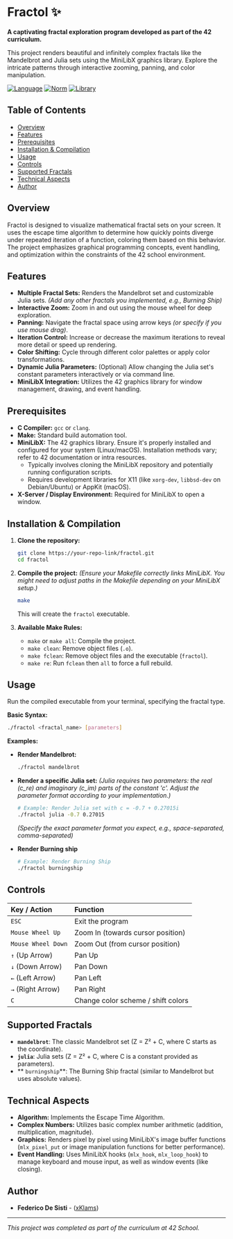 # Fractol ✨

**A captivating fractal exploration program developed as part of the 42 curriculum.**

This project renders beautiful and infinitely complex fractals like the Mandelbrot and Julia sets using the MiniLibX graphics library. Explore the intricate patterns through interactive zooming, panning, and color manipulation.

[![Language](https://img.shields.io/badge/Language-C-blue.svg)](https://en.wikipedia.org/wiki/C_(programming_language))
[![Norm](https://img.shields.io/badge/Norm-42%20Norm-brightgreen.svg)](https://github.com/42School/norminette)
[![Library](https://img.shields.io/badge/Library-MiniLibX-lightgrey.svg)](https://github.com/42Paris/minilibx-linux) <!-- Adjust link if needed -->

## Table of Contents

*   [Overview](#overview)
*   [Features](#features)
*   [Prerequisites](#prerequisites)
*   [Installation & Compilation](#installation--compilation)
*   [Usage](#usage)
*   [Controls](#controls)
*   [Supported Fractals](#supported-fractals)
*   [Technical Aspects](#technical-aspects)
*   [Author](#author)

## Overview

Fractol is designed to visualize mathematical fractal sets on your screen. It uses the escape time algorithm to determine how quickly points diverge under repeated iteration of a function, coloring them based on this behavior. The project emphasizes graphical programming concepts, event handling, and optimization within the constraints of the 42 school environment.

## Features

*   **Multiple Fractal Sets:** Renders the Mandelbrot set and customizable Julia sets. *(Add any other fractals you implemented, e.g., Burning Ship)*
*   **Interactive Zoom:** Zoom in and out using the mouse wheel for deep exploration.
*   **Panning:** Navigate the fractal space using arrow keys *(or specify if you use mouse drag)*.
*   **Iteration Control:** Increase or decrease the maximum iterations to reveal more detail or speed up rendering.
*   **Color Shifting:** Cycle through different color palettes or apply color transformations.
*   **Dynamic Julia Parameters:** (Optional) Allow changing the Julia set's constant parameters interactively or via command line.
*   **MiniLibX Integration:** Utilizes the 42 graphics library for window management, drawing, and event handling.


## Prerequisites

*   **C Compiler:** `gcc` or `clang`.
*   **Make:** Standard build automation tool.
*   **MiniLibX:** The 42 graphics library. Ensure it's properly installed and configured for your system (Linux/macOS). Installation methods vary; refer to 42 documentation or intra resources.
    *   Typically involves cloning the MiniLibX repository and potentially running configuration scripts.
    *   Requires development libraries for X11 (like `xorg-dev`, `libbsd-dev` on Debian/Ubuntu) or AppKit (macOS).
*   **X-Server / Display Environment:** Required for MiniLibX to open a window.

## Installation & Compilation

1.  **Clone the repository:**
    ```bash
    git clone https://your-repo-link/fractol.git
    cd fractol
    ```

2.  **Compile the project:**
    *(Ensure your Makefile correctly links MiniLibX. You might need to adjust paths in the Makefile depending on your MiniLibX setup.)*
    ```bash
    make
    ```
    This will create the `fractol` executable.

3.  **Available Make Rules:**
    *   `make` or `make all`: Compile the project.
    *   `make clean`: Remove object files (`.o`).
    *   `make fclean`: Remove object files and the executable (`fractol`).
    *   `make re`: Run `fclean` then `all` to force a full rebuild.

## Usage

Run the compiled executable from your terminal, specifying the fractal type.

**Basic Syntax:**

```bash
./fractol <fractal_name> [parameters]
```

**Examples:**

*   **Render Mandelbrot:**
    ```bash
    ./fractol mandelbrot
    ```

*   **Render a specific Julia set:**
    *(Julia requires two parameters: the real (c_re) and imaginary (c_im) parts of the constant 'c'. Adjust the parameter format according to your implementation.)*
    ```bash
    # Example: Render Julia set with c = -0.7 + 0.27015i
    ./fractol julia -0.7 0.27015
    ```
    *(Specify the exact parameter format you expect, e.g., space-separated, comma-separated)*

*   **Render Burning ship**
    ```bash
    # Example: Render Burning Ship
    ./fractol burningship
    ```

## Controls


| Key / Action        | Function                             |
| :------------------ | :----------------------------------- |
| `ESC`               | Exit the program                     |
| `Mouse Wheel Up`    | Zoom In (towards cursor position)    |
| `Mouse Wheel Down`  | Zoom Out (from cursor position)      |
| `↑` (Up Arrow)      | Pan Up                               |
| `↓` (Down Arrow)    | Pan Down                             |
| `←` (Left Arrow)    | Pan Left                             |
| `→` (Right Arrow)   | Pan Right                            |
| `C`                 | Change color scheme / shift colors |

## Supported Fractals

*   **`mandelbrot`**: The classic Mandelbrot set (Z = Z² + C, where C starts as the coordinate).
*   **`julia`**: Julia sets (Z = Z² + C, where C is a constant provided as parameters).
*   ** `burningship`**: The Burning Ship fractal (similar to Mandelbrot but uses absolute values).

## Technical Aspects

*   **Algorithm:** Implements the Escape Time Algorithm.
*   **Complex Numbers:** Utilizes basic complex number arithmetic (addition, multiplication, magnitude).
*   **Graphics:** Renders pixel by pixel using MiniLibX's image buffer functions (`mlx_pixel_put` or image manipulation functions for better performance).
*   **Event Handling:** Uses MiniLibX hooks (`mlx_hook`, `mlx_loop_hook`) to manage keyboard and mouse input, as well as window events (like closing).

## Author

*   **Federico De Sisti** - ([xKlams](https://github.com/xKlams))

---

*This project was completed as part of the curriculum at 42 School.*

